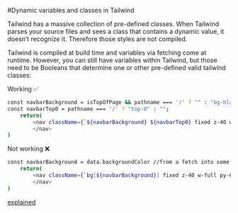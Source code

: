 #Dynamic variables and classes in Tailwind

Tailwind has a massive collection of pre-defined classes. When Tailwind parses your source files and sees a class that contains a dynamic value, it doesn’t recognize it. Therefore those styles are not compiled.

Tailwind is compiled at build time and variables via fetching come at runtime. However, you can still have variables within Tailwind, but those need to be Booleans that determine one or other pre-defined valid tailwind classes:


Working ✅
```sh
const navbarBackground = isTopOfPage && pathname === '/' ? "" : "bg-black shadow-[0_1px_1px_0_#FFFFFF]";
const navbarTop0 = pathname === '/' ? "top-0" : "";
    return(
        <nav className={`${navbarBackground} ${navbarTop0} fixed z-40 w-full py-6 transition`}>
        </nav>
)
```

Not working ❌
```sh
const navbarBackground = data.backgroundColor //from a fetch into some state value is #FFFFFF
    return(
        <nav className={`bg[${navbarBackground}] fixed z-40 w-full py-6 transition`}>
        </nav>
)
```

[explained](https://www.codeconcisely.com/posts/tailwind-css-dynamic-class/)